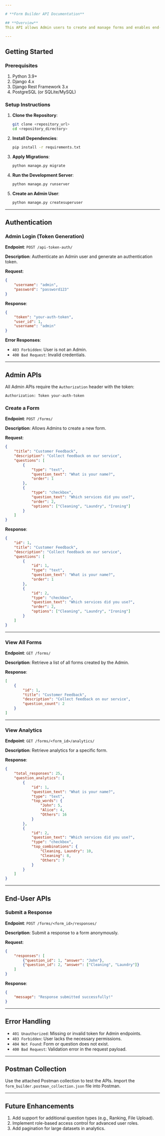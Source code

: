 ```yaml
---

# **Form Builder API Documentation**

## **Overview**
This API allows Admin users to create and manage forms and enables end-users to submit responses anonymously. Analytics are provided for each form and question type. The API is secured with token-based authentication for Admin endpoints.

---
```


## **Getting Started**

### Prerequisites
1. Python 3.9+
2. Django 4.x
3. Django Rest Framework 3.x
4. PostgreSQL (or SQLite/MySQL)

### Setup Instructions

1. **Clone the Repository**:
   ```bash
   git clone <repository_url>
   cd <repository_directory>
   ```

2. **Install Dependencies**:
   ```bash
   pip install -r requirements.txt
   ```

3. **Apply Migrations**:
   ```bash
   python manage.py migrate
   ```

4. **Run the Development Server**:
   ```bash
   python manage.py runserver
   ```

5. **Create an Admin User**:
   ```bash
   python manage.py createsuperuser
   ```

---

## **Authentication**

### Admin Login (Token Generation)

**Endpoint**: `POST /api-token-auth/`

**Description**: Authenticate an Admin user and generate an authentication token.

**Request**:
```json
{
    "username": "admin",
    "password": "password123"
}
```

**Response**:
```json
{
    "token": "your-auth-token",
    "user_id": 1,
    "username": "admin"
}
```

**Error Responses**:
- `403 Forbidden`: User is not an Admin.
- `400 Bad Request`: Invalid credentials.

---

## **Admin APIs**

All Admin APIs require the `Authorization` header with the token:
```
Authorization: Token your-auth-token
```

### Create a Form

**Endpoint**: `POST /forms/`

**Description**: Allows Admins to create a new form.

**Request**:
```json
{
    "title": "Customer Feedback",
    "description": "Collect feedback on our service",
    "questions": [
        {
            "type": "text",
            "question_text": "What is your name?",
            "order": 1
        },
        {
            "type": "checkbox",
            "question_text": "Which services did you use?",
            "order": 2,
            "options": ["Cleaning", "Laundry", "Ironing"]
        }
    ]
}
```

**Response**:
```json
{
    "id": 1,
    "title": "Customer Feedback",
    "description": "Collect feedback on our service",
    "questions": [
        {
            "id": 1,
            "type": "text",
            "question_text": "What is your name?",
            "order": 1
        },
        {
            "id": 2,
            "type": "checkbox",
            "question_text": "Which services did you use?",
            "order": 2,
            "options": ["Cleaning", "Laundry", "Ironing"]
        }
    ]
}
```

---

### View All Forms

**Endpoint**: `GET /forms/`

**Description**: Retrieve a list of all forms created by the Admin.

**Response**:
```json
[
    {
        "id": 1,
        "title": "Customer Feedback",
        "description": "Collect feedback on our service",
        "question_count": 2
    }
]
```

---

### View Analytics

**Endpoint**: `GET /forms/<form_id>/analytics/`

**Description**: Retrieve analytics for a specific form.

**Response**:
```json
{
    "total_responses": 25,
    "question_analytics": [
        {
            "id": 1,
            "question_text": "What is your name?",
            "type": "text",
            "top_words": {
                "John": 5,
                "Alice": 4,
                "Others": 16
            }
        },
        {
            "id": 2,
            "question_text": "Which services did you use?",
            "type": "checkbox",
            "top_combinations": {
                "Cleaning, Laundry": 10,
                "Cleaning": 8,
                "Others": 7
            }
        }
    ]
}
```

---

## **End-User APIs**

### Submit a Response

**Endpoint**: `POST /forms/<form_id>/responses/`

**Description**: Submit a response to a form anonymously.

**Request**:
```json
{
    "responses": [
        {"question_id": 1, "answer": "John"},
        {"question_id": 2, "answer": ["Cleaning", "Laundry"]}
    ]
}
```

**Response**:
```json
{
    "message": "Response submitted successfully!"
}
```

---

## **Error Handling**

- `401 Unauthorized`: Missing or invalid token for Admin endpoints.
- `403 Forbidden`: User lacks the necessary permissions.
- `404 Not Found`: Form or question does not exist.
- `400 Bad Request`: Validation error in the request payload.

---

## **Postman Collection**

Use the attached Postman collection to test the APIs. Import the `form_builder.postman_collection.json` file into Postman.

---

## **Future Enhancements**

1. Add support for additional question types (e.g., Ranking, File Upload).
2. Implement role-based access control for advanced user roles.
3. Add pagination for large datasets in analytics.
